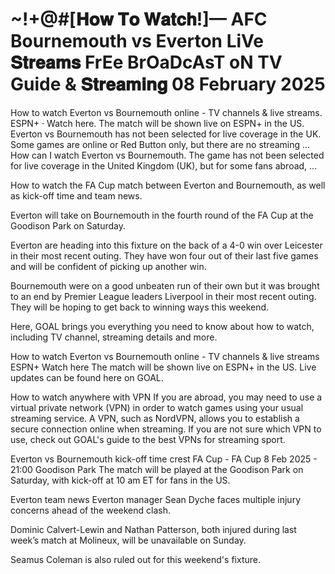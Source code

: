 # ~!+@#[𝐇𝐨𝐰 𝐓𝐨 𝐖𝐚𝐭𝐜𝐡!]— AFC Bournemouth vs Everton LiVe 𝐒𝐭𝐫𝐞𝐚𝐦𝐬 FrEe BrOaDcAsT oN TV Guide & 𝐒𝐭𝐫𝐞𝐚𝐦𝐢𝐧𝐠 08 February 2025

How to watch Everton vs Bournemouth online - TV channels & live streams. ESPN+ · Watch here. The match will be shown live on ESPN+ in the US. Everton vs Bournemouth has not been selected for live coverage in the UK. Some games are online or Red Button only, but there are no streaming ...  How can I watch Everton vs Bournemouth. The game has not been selected for live coverage in the United Kingdom (UK), but for some fans abroad, ...

How to watch the FA Cup match between Everton and Bournemouth, as well as kick-off time and team news.

Everton will take on Bournemouth in the fourth round of the FA Cup at the Goodison Park on Saturday.

Everton are heading into this fixture on the back of a 4-0 win over Leicester in their most recent outing. They have won four out of their last five games and will be confident of picking up another win.

Bournemouth were on a good unbeaten run of their own but it was brought to an end by Premier League leaders Liverpool in their most recent outing. They will be hoping to get back to winning ways this weekend.

Here, GOAL brings you everything you need to know about how to watch, including TV channel, streaming details and more.

How to watch Everton vs Bournemouth online - TV channels & live streams
	ESPN+	Watch here
The match will be shown live on ESPN+ in the US. Live updates can be found here on GOAL.

How to watch anywhere with VPN
If you are abroad, you may need to use a virtual private network (VPN) in order to watch games using your usual streaming service. A VPN, such as NordVPN, allows you to establish a secure connection online when streaming. If you are not sure which VPN to use, check out GOAL's guide to the best VPNs for streaming sport.

Everton vs Bournemouth kick-off time
crest
FA Cup - FA Cup
8 Feb 2025 - 21:00
Goodison Park
The match will be played at the Goodison Park on Saturday, with kick-off at 10 am ET for fans in the US.

Everton team news
Everton manager Sean Dyche faces multiple injury concerns ahead of the weekend clash.

Dominic Calvert-Lewin and Nathan Patterson, both injured during last week’s match at Molineux, will be unavailable on Sunday.

Seamus Coleman is also ruled out for this weekend's fixture.
